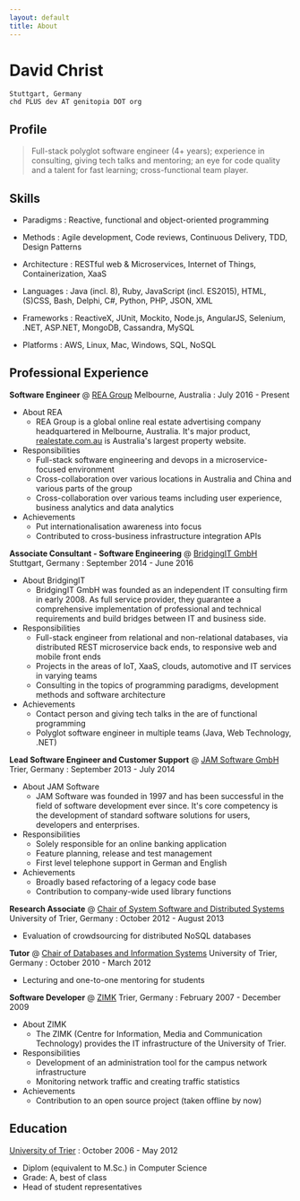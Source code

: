```yaml
---
layout: default
title: About
---
```

# David Christ

    Stuttgart, Germany
    chd PLUS dev AT genitopia DOT org


## Profile

> Full-stack polyglot software engineer (4+ years);
> experience in consulting, giving tech talks and mentoring;
> an eye for code quality and a talent for fast learning;
> cross-functional team player.


## Skills

* Paradigms
: Reactive, functional and object-oriented programming

* Methods
: Agile development, Code reviews, Continuous Delivery, TDD, Design Patterns

* Architecture
: RESTful web & Microservices, Internet of Things, Containerization, XaaS

* Languages
: Java (incl. 8), Ruby, JavaScript (incl. ES2015), HTML, (S)CSS, Bash, Delphi, C#, Python, PHP, JSON, XML

* Frameworks
: ReactiveX, JUnit, Mockito, Node.js, AngularJS, Selenium, .NET, ASP.NET, MongoDB, Cassandra, MySQL

* Platforms
: AWS, Linux, Mac, Windows, SQL, NoSQL


## Professional Experience

**Software Engineer**
@ [REA Group](https://www.rea-group.com/) Melbourne, Australia
: July 2016 - Present

* About REA
  * REA Group is a global online real estate advertising company headquartered in Melbourne, Australia. It's major product, [realestate.com.au](http://realestate.com.au/) is Australia's largest property website.
* Responsibilities
  * Full-stack software engineering and devops in a microservice-focused environment
  * Cross-collaboration over various locations in Australia and China and various parts of the group
  * Cross-collaboration over various teams including user experience, business analytics and data analytics
* Achievements
  * Put internationalisation awareness into focus
  * Contributed to cross-business infrastructure integration APIs

**Associate Consultant - Software Engineering**
@ [BridgingIT GmbH](http://www.bridging-it.de/) Stuttgart, Germany
:  September 2014 - June 2016

* About BridgingIT
  * BridgingIT GmbH was founded as an independent IT consulting firm in early 2008. As full service provider, they guarantee a comprehensive implementation of professional and technical requirements and build bridges between IT and business side.
* Responsibilities
  * Full-stack engineer from relational and non-relational databases, via distributed REST microservice back ends, to responsive web and mobile front ends
  * Projects in the areas of IoT, XaaS, clouds, automotive and IT services in varying teams
  * Consulting in the topics of programming paradigms, development methods and software architecture
* Achievements
  * Contact person and giving tech talks in the are of functional programming
  * Polyglot software engineer in multiple teams (Java, Web Technology, .NET)

**Lead Software Engineer and Customer Support**
@ [JAM Software GmbH](http://www.jam-software.com/) Trier, Germany
: September 2013 - July 2014

* About JAM Software
  * JAM Software was founded in 1997 and has been successful in the field of software development ever since. It's core competency is the development of standard software solutions for users, developers and enterprises.
* Responsibilities
  * Solely responsible for an online banking application
  * Feature planning, release and test management
  * First level telephone support in German and English
* Achievements
  * Broadly based refactoring of a legacy code base
  * Contribution to company-wide used library functions

**Research Associate**
@ [Chair of System Software and Distributed Systems](https://www.uni-trier.de/index.php?id=2057&L=2) University of Trier, Germany
: October 2012 - August 2013

* Evaluation of crowdsourcing for distributed NoSQL databases

**Tutor**
@ [Chair of Databases and Information Systems](https://www.uni-trier.de/index.php?id=4671&L=2) University of Trier, Germany
: October 2010 - March 2012

* Lecturing and one-to-one mentoring for students

**Software Developer**
@ [ZIMK](https://www.uni-trier.de/index.php?id=518&L=2) Trier, Germany
: February 2007 - December 2009

* About ZIMK
  * The ZIMK (Centre for Information, Media and Communication Technology) provides the IT infrastructure of the University of Trier.
* Responsibilities
  * Development of an administration tool for the campus network infrastructure
  * Monitoring network traffic and creating traffic statistics
* Achievements
  * Contribution to an open source project (taken offline by now)


## Education

[University of Trier](http://www.uni-trier.de/)
: October 2006 - May 2012

* Diplom (equivalent to M.Sc.) in Computer Science
* Grade: A, best of class
* Head of student representatives
